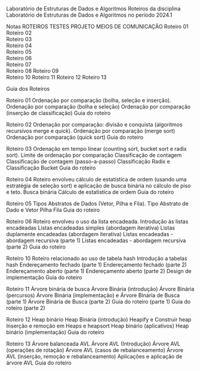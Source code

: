 Laboratório de Estruturas de Dados e Algoritmos
Roteiros da disciplina Laboratório de Estruturas de Dados e Algoritmos no período 2024.1

Notas
ROTEIROS	TESTES	PROJETO	MEIOS DE COMUNICAÇÃO
Roteiro 01	
Roteiro 02	
Roteiro 03	
Roteiro 04	
Roteiro 05	
Roteiro 06	
Roteiro 07	
Roteiro 08
Roteiro 09	
Roteiro 10
Roteiro 11
Roteiro 12
Roteiro 13

Guia dos Roteiros

Roteiro 01
Ordenação por comparação (bolha, seleção e inserção).
Ordenação por comparação (bolha e seleção)
Ordenação por comparação (inserção de classificação)
Guia do roteiro

Roteiro 02
Ordenação por comparação: divisão e conquista (algoritmos recursivos merge e quick).
Ordenação por comparação (merge sort)
Ordenação por comparação (quick sort)
Guia do roteiro

Roteiro 03
Ordenação em tempo linear (counting sort, bucket sort e radix sort).
Limite de ordenação por comparação
Classificação de contagem
Classificação de contagem (passo-a-passo)
Classificação Radix e Classificação Bucket
Guia do roteiro

Roteiro 04
Roteiro envolveu cálculo de estatística de ordem (usando uma estratégia de seleção sort) e aplicação de busca binária no cálculo de piso e teto.
Busca binária
Cálculo de estatística de ordem
Guia do roteiro

Roteiro 05
Tipos Abstratos de Dados (Vetor, Pilha e Fila).
Tipo Abstrato de Dado e Vetor
Pilha
Fila
Guia do roteiro

Roteiro 06
Roteiro envolveu o uso da lista encadeada.
Introdução às listas encadeadas
Listas encadeadas simples (abordagem iterativa)
Listas duplamente encadeadas (abordagem iterativa)
Listas encadeadas - abordagem recursiva (parte 1)
Listas encadeadas - abordagem recursiva (parte 2)
Guia do roteiro

Roteiro 10
Roteiro relacionado ao uso de tabela hash
Introdução a tabelas hash
Endereçamento fechado (parte 1)
Endereçamento fechado (parte 2)
Endereçamento aberto (parte 1)
Endereçamento aberto (parte 2)
Design de implementação
Guia do roteiro

Roteiro 11
Árvore binária de busca
Árvore Binária (introdução)
Árvore Binária (percursos)
Árvore Binária (implementação) e Árvore Binária de Busca (parte 1)
Árvore Binária de Busca (parte 2)
Guia do roteiro (parte 1)
Guia do roteiro (parte 2)

Roteiro 12
Heap binário
Heap Binária (introdução)
Heapify e Construir heap
Inserção e remoção em Heaps e heapsort
Heap binário (aplicativos)
Heap binário (implementação)
Guia do roteiro

Roteiro 13
Árvore balanceada AVL
Árvore AVL (Introdução)
Árvore AVL (operações de rotação)
Árvore AVL (casos de rebalanceamento)
Árvore AVL (inserção, remoção e rebalanceamento)
Aplicações e aplicação de árvore AVL
Guia do roteiro
